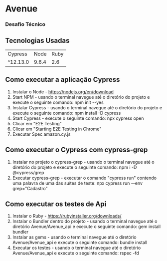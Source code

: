 <h1> Avenue </h1>

### Desafio Técnico

## Tecnologias Usadas

<table> 
  <tr> 
    <td> Cypress </td>
    <td> Node </td>
    <td> Ruby </td>
  </tr>
  <tr> 
    <td> ^12.13.0 </td>
    <td> 9.6.4 </td>
    <td> 2.6 </td>
  </tr>
</table>

## Como executar a aplicação Cypress
1. Instalar o Node - https://nodejs.org/en/download 
2. Start NPM - usando o terminal navegue até o diretório do projeto e execute o seguinte comando: npm init --yes
3. Instalar Cypress - usando o terminal navegue até o diretório do projeto e execute o seguinte comando: npm install -D cypress
4. Start Cypress - execute o seguinte comando: npx cypress open
5. Clicar em "E2E Testing"
6. Clicar em "Starting E2E Testing in Chrome"
7. Executar Spec amazon.cy.js
   
## Como executar o Cypress com cypress-grep
1. Instalar no projeto o cypress-grep - usando o terminal navegue até o diretório do projeto e execute o seguinte comando: npm i -D @cypress/grep
2. Executar cypress-grep - executar o comando "cypress run" contendo uma palavra de uma das suítes de teste: npx cypress run --env grep="Cadastro" 

## Como executar os testes de Api
1. Instalar o Ruby - https://rubyinstaller.org/downloads/
2. Instalar o Bundler dentro do projeto - usando o terminal navegue até o diretório Avenue/Avenue_api e execute o seguinte comando: gem install bundler
3. Instalar as gems - usando o terminal navegue até o diretório Avenue/Avenue_api e execute o seguinte comando: bundle install
4. Executar os testes - usando o terminal navegue até o diretório Avenue/Avenue_api e execute o seguinte comando: rspec -fd
